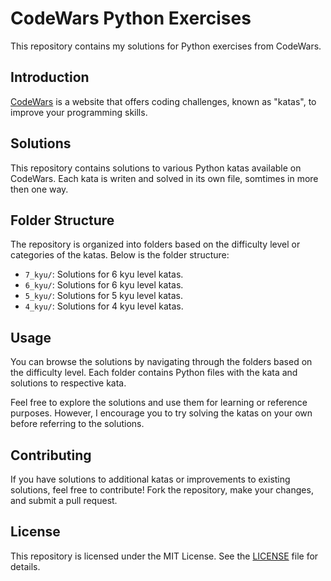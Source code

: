 
# CodeWars Python Exercises

This repository contains my solutions for Python exercises from CodeWars.

## Introduction

[CodeWars](https://www.codewars.com/) is a website that offers coding challenges, known as "katas", to improve your programming skills.

## Solutions

This repository contains solutions to various Python katas available on CodeWars.
 Each kata is writen and solved in its own file, somtimes in  more then one way.

## Folder Structure

The repository is organized into folders based on the difficulty level or categories of the katas. Below is the folder structure:

- `7_kyu/`: Solutions for 6 kyu level katas.
- `6_kyu/`: Solutions for 6 kyu level katas.
- `5_kyu/`: Solutions for 5 kyu level katas.
- `4_kyu/`: Solutions for 4 kyu level katas.


## Usage

You can browse the solutions by navigating through the folders based on the difficulty level. Each folder contains Python files with the kata and solutions to respective kata.

Feel free to explore the solutions and use them for learning or reference purposes. However, I encourage you to try solving the katas on your own before referring to the solutions.

## Contributing

If you have solutions to additional katas or improvements to existing solutions, feel free to contribute! Fork the repository, make your changes, and submit a pull request.

## License

This repository is licensed under the MIT License. See the [LICENSE](LICENSE) file for details.



